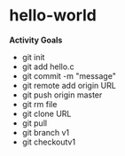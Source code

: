 # hello-world

**Activity Goals**
* git init
* git add hello.c
* git commit -m "message"
* git remote add origin URL
* git push origin master
* git rm file
* git clone URL
* git pull
* git branch v1
* git checkoutv1
